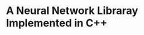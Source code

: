 # A Neural Network Libraray Implemented in C++

<!--
## tensor.h
| Method                | Forward Pass | Backward Pass | Tested |
|-----------------------|--------------|---------------|--------|
| PermuteDims           |      ✅      |       🔜      |   ✅   |
| Reduce                |      ✅      |     __N/A__   |   🔜   |
| Apply                 |      ✅      |     __N/A__   |   🔜   |
| ReduceSum             |      ✅      |       🔜      |   🔜   |
| Max                   |      ✅      |       🔜      |   🔜   |
| ArgMax                |      ✅      |       🔜      |   🔜   |
| Broadcast             |      ✅      |     __N/A__   |   🔜   |
| AddTensor             |      ✅      |       🔜      |   🔜   |
| MulTensor             |      ✅      |       🔜      |   🔜   |
| SubTensor             |      ✅      |       🔜      |   🔜   |
| DivTensor             |      ✅      |       🔜      |   🔜   |
| MatMul                |      ✅      |       🔜      |   ✅   |
| MulScaler             |      ✅      |       🔜      |   🔜   |
| PowScaler             |      ✅      |       🔜      |   🔜   |
| Exp                   |      ✅      |       🔜      |   🔜   |
| Reshape               |      ✅      |       🔜      |   🔜   |
| Get                   |      ✅      |       🔜      |   ✅   |
| Set                   |      ✅      |       🔜      |   ✅   |
-->
